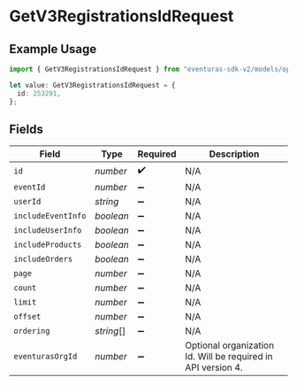 # GetV3RegistrationsIdRequest

## Example Usage

```typescript
import { GetV3RegistrationsIdRequest } from "eventuras-sdk-v2/models/operations";

let value: GetV3RegistrationsIdRequest = {
  id: 253291,
};
```

## Fields

| Field                                                        | Type                                                         | Required                                                     | Description                                                  |
| ------------------------------------------------------------ | ------------------------------------------------------------ | ------------------------------------------------------------ | ------------------------------------------------------------ |
| `id`                                                         | *number*                                                     | :heavy_check_mark:                                           | N/A                                                          |
| `eventId`                                                    | *number*                                                     | :heavy_minus_sign:                                           | N/A                                                          |
| `userId`                                                     | *string*                                                     | :heavy_minus_sign:                                           | N/A                                                          |
| `includeEventInfo`                                           | *boolean*                                                    | :heavy_minus_sign:                                           | N/A                                                          |
| `includeUserInfo`                                            | *boolean*                                                    | :heavy_minus_sign:                                           | N/A                                                          |
| `includeProducts`                                            | *boolean*                                                    | :heavy_minus_sign:                                           | N/A                                                          |
| `includeOrders`                                              | *boolean*                                                    | :heavy_minus_sign:                                           | N/A                                                          |
| `page`                                                       | *number*                                                     | :heavy_minus_sign:                                           | N/A                                                          |
| `count`                                                      | *number*                                                     | :heavy_minus_sign:                                           | N/A                                                          |
| `limit`                                                      | *number*                                                     | :heavy_minus_sign:                                           | N/A                                                          |
| `offset`                                                     | *number*                                                     | :heavy_minus_sign:                                           | N/A                                                          |
| `ordering`                                                   | *string*[]                                                   | :heavy_minus_sign:                                           | N/A                                                          |
| `eventurasOrgId`                                             | *number*                                                     | :heavy_minus_sign:                                           | Optional organization Id. Will be required in API version 4. |